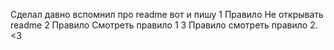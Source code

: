 Сделал давно
вспомнил про readme вот и пишу
1 Правило
Не открывать readme
2 Правило
Смотреть правило 1
3 Правило 
смотреть правило 2.
<3
